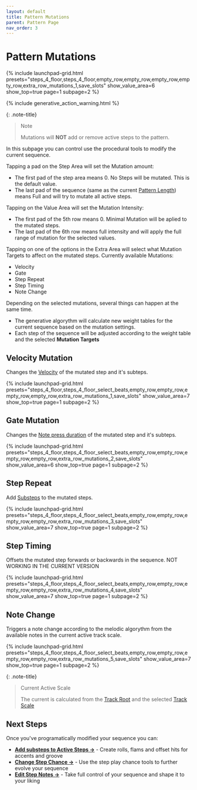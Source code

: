 ```yaml
---
layout: default
title: Pattern Mutations
parent: Pattern Page
nav_order: 3
---
```


# Pattern Mutations

{% include launchpad-grid.html presets="steps_4_floor,steps_4_floor,empty_row,empty_row,empty_row,empty_row,extra_row_mutations_1,save_slots" show_value_area=6 show_top=true page=1 subpage=2 %}

{% include generative_action_warning.html %}

{: .note-title}
> Note
>
> Mutations will **NOT** add or remove active steps to the pattern.

In this subpage you can control use the procedural tools to modify the current sequence.

Tapping a pad on the Step Area will set the Mutation amount:

- The first pad of the step area means 0. No Steps will be mutated. This is the default value.
- The last pad of the sequence (same as the current [Pattern Length](pattern-length.html)) means Full and will try to mutate all active steps.

Tapping on the Value Area will set the Mutation Intensity:

- The first pad of the 5th row means 0. Minimal Mutation will be aplied to the mutated steps.
- The last pad of the 6th row means full intensity and will apply the full range of mutation for the selected values.

Tapping on one of the options in the Extra Area will select what Mutation Targets to affect on the mutated steps. Currently available Mutations:

- Velocity
- Gate
- Step Repeat
- Step Timing
- Note Change

Depending on the selected mutations, several things can happen at the same time.

- The generative algorythm will calculate new weight tables for the current sequence based on the mutation settings.
- Each step of the sequence will be adjusted according to the weight table and the selected **Mutation Targets**

## Velocity Mutation

Changes the [Velocity](../notes-page/notes-velocity.html) of the mutated step and it's subteps.

{% include launchpad-grid.html presets="steps_4_floor,steps_4_floor_select_beats,empty_row,empty_row,empty_row,empty_row,extra_row_mutations_1,save_slots" show_value_area=7 show_top=true page=1 subpage=2 %}

## Gate Mutation

Changes the [Note press duration](../notes-page/notes-gate.html) of the mutated step and it's subteps.

{% include launchpad-grid.html presets="steps_4_floor,steps_4_floor_select_beats,empty_row,empty_row,empty_row,empty_row,extra_row_mutations_2,save_slots" show_value_area=6 show_top=true page=1 subpage=2 %}

## Step Repeat

Add [Substeps](pattern-substeps.html) to the mutated steps.

{% include launchpad-grid.html presets="steps_4_floor,steps_4_floor_select_beats,empty_row,empty_row,empty_row,empty_row,extra_row_mutations_3,save_slots" show_value_area=7 show_top=true page=1 subpage=2 %}

## Step Timing

Offsets the mutated step forwards or backwards in the sequence.
NOT WORKING IN THE CURRENT VERSION

{% include launchpad-grid.html presets="steps_4_floor,steps_4_floor_select_beats,empty_row,empty_row,empty_row,empty_row,extra_row_mutations_4,save_slots" show_value_area=7 show_top=true page=1 subpage=2 %}

## Note Change

Triggers a note change according to the melodic algorythm from the available notes in the current active track scale.

{% include launchpad-grid.html presets="steps_4_floor,steps_4_floor_select_beats,empty_row,empty_row,empty_row,empty_row,extra_row_mutations_5,save_slots" show_value_area=7 show_top=true page=1 subpage=2 %}

{: .note-title}
> Current Active Scale
>
> The current is calculated from the [Track Root](../track-settings/root-note.html) and the selected [Track Scale](../track-settings/track-scale.html)

## Next Steps

Once you've programatically modified your sequence you can:

- **[Add substeps to Active Steps →](pattern-substeps.html)** - Create rolls, flams and offset hits for accents and groove
- **[Change Step Chance →](pattern-chance.html)** - Use the step play chance tools to further evolve your sequence
- **[Edit Step Notes →](../notes-page/index.html)** - Take full control of your sequence and shape it to your liking
